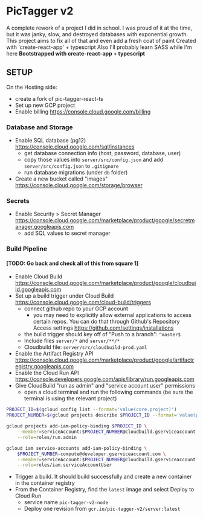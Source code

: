 # PicTagger v2

A complete rework of a project I did in school. I was proud of it at the time, but it was janky, slow, and destroyed databases with exponential growth. This project aims to fix all of that and even add a fresh coat of paint
Created with 'create-react-app' + typescript
Also I'll probably learn SASS while I'm here
**Bootstrapped with create-react-app + typescript**

## SETUP

On the Hosting side:

- create a fork of pic-tagger-react-ts
- Set up new GCP project
- Enable billing <https://console.cloud.google.com/billing>

### Database and Storage

- Enable SQL database (pg12) <https://console.cloud.google.com/sql/instances>
  - get database connection info (host, password, database, user)
  - copy those values into `server/src/config.json` and add `server/src/config.json` to `.gitignore`
  - run database migrations (under `db` folder)
- Create a new bucket called "images" <https://console.cloud.google.com/storage/browser>

### Secrets

- Enable Security > Secret Manager <https://console.cloud.google.com/marketplace/product/google/secretmanager.googleapis.com>
  - add SQL values to secret manager

### Build Pipeline

#### [TODO: Go back and check all of this from square 1]

- Enable Cloud Build <https://console.cloud.google.com/marketplace/product/google/cloudbuild.googleapis.com>
- Set up a build trigger under Cloud Build <https://console.cloud.google.com/cloud-build/triggers>
  - connect github repo to your GCP account
    - you may need to explicitly allow external applications to access certain repos. You can do that through Github's Repository Access settings <https://github.com/settings/installations>
  - the build trigger should key off of "Push to a branch": `^master$`
  - Include files `server/*` and `server/**/*`
  - Cloudbuild file: `server/src/cloudbuild-prod.yaml`
- Enable the Artifact Registry API <https://console.cloud.google.com/marketplace/product/google/artifactregistry.googleapis.com>
- Enable the Cloud Run API <https://console.developers.google.com/apis/library/run.googleapis.com>
- Give CloudBuild "run as admin" and "service account user" permissions
  - open a cloud terminal and run the following commands (be sure the terminal is using the relevant project)

``` bash
PROJECT_ID=$(gcloud config list --format='value(core.project)')
PROJECT_NUMBER=$(gcloud projects describe $PROJECT_ID --format='value(projectNumber)')
```

``` bash
gcloud projects add-iam-policy-binding $PROJECT_ID \
    --member=serviceAccount:$PROJECT_NUMBER@cloudbuild.gserviceaccount.com \
    --role=roles/run.admin
```

``` bash
gcloud iam service-accounts add-iam-policy-binding \
    $PROJECT_NUMBER-compute@developer.gserviceaccount.com \
    --member=serviceAccount:$PROJECT_NUMBER@cloudbuild.gserviceaccount.com \
    --role=roles/iam.serviceAccountUser
```

- Trigger a build. It should build successfully and create a new container in the container registry
- From the Container Registry, find the `latest` image and select Deploy to Cloud Run
  - service name `pic-tagger-v2-node`
  - Deploy one revision from `gcr.io/pic-tagger-v2/server:latest`

